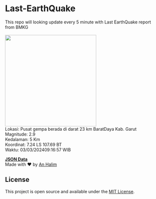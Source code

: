 # Last-EarthQuake
This repo will looking update every 5 minute with Last EarthQuake report from BMKG
<br>
<br>
<img src="https://static.bmkg.go.id/20240303091657.mmi.jpg" width="300"/>
<br>
Lokasi: Pusat gempa berada di darat 23 km BaratDaya Kab. Garut <br>
Magnitude: 2.9 <br>
Kedalaman: 5 Km <br>
Koordinat: 7.24 LS 107.69 BT <br>
Waktu: 03/03/202409:16:57 WIB <br>

<a href="./data/data.json">**JSON Data**</a>
<br>
Made with ❤️ by <a href="https://github.com/an-halim">An Halim</a>
## License

This project is open source and available under the [MIT License](LICENSE).
